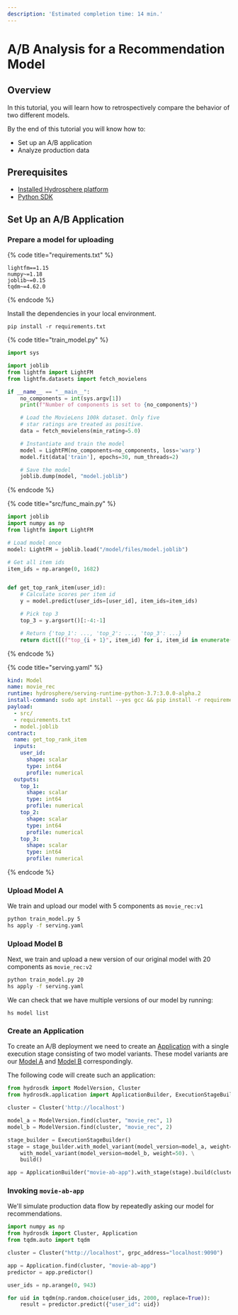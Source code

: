```yaml
---
description: 'Estimated completion time: 14 min.'
---
```


# A/B Analysis for a Recommendation Model

## Overview

In this tutorial, you will learn how to retrospectively compare the behavior of two different models.

By the end of this tutorial you will know how to:

* Set up an A/B application 
* Analyze production data

## Prerequisites

* [Installed Hydrosphere platform](../installation/)
* [Python SDK](../installation/sdk.md#installation)

## Set Up an A/B Application

### Prepare a model for uploading

{% code title="requirements.txt" %}
```text
lightfm==1.15
numpy~=1.18
joblib~=0.15
tqdm~=4.62.0
```
{% endcode %}

Install the dependencies in your local environment.

```text
pip install -r requirements.txt
```

{% code title="train\_model.py" %}
```python
import sys

import joblib
from lightfm import LightFM
from lightfm.datasets import fetch_movielens

if __name__ == "__main__":
    no_components = int(sys.argv[1])
    print(f"Number of components is set to {no_components}")

    # Load the MovieLens 100k dataset. Only five
    # star ratings are treated as positive.
    data = fetch_movielens(min_rating=5.0)

    # Instantiate and train the model
    model = LightFM(no_components=no_components, loss='warp')
    model.fit(data['train'], epochs=30, num_threads=2)

    # Save the model
    joblib.dump(model, "model.joblib")
```
{% endcode %}

{% code title="src/func\_main.py" %}
```python
import joblib
import numpy as np
from lightfm import LightFM

# Load model once
model: LightFM = joblib.load("/model/files/model.joblib")

# Get all item ids
item_ids = np.arange(0, 1682)


def get_top_rank_item(user_id):
    # Calculate scores per item id
    y = model.predict(user_ids=[user_id], item_ids=item_ids)

    # Pick top 3
    top_3 = y.argsort()[:-4:-1]

    # Return {'top_1': ..., 'top_2': ..., 'top_3': ...}
    return dict([(f"top_{i + 1}", item_id) for i, item_id in enumerate(top_3)])
```
{% endcode %}

{% code title="serving.yaml" %}
```yaml
kind: Model
name: movie_rec
runtime: hydrosphere/serving-runtime-python-3.7:3.0.0-alpha.2
install-command: sudo apt install --yes gcc && pip install -r requirements.txt
payload:
  - src/
  - requirements.txt
  - model.joblib
contract:
  name: get_top_rank_item
  inputs:
    user_id:
      shape: scalar
      type: int64
      profile: numerical
  outputs:
    top_1:
      shape: scalar
      type: int64
      profile: numerical
    top_2:
      shape: scalar
      type: int64
      profile: numerical
    top_3:
      shape: scalar
      type: int64
      profile: numerical
```
{% endcode %}

### Upload Model A

We train and upload our model with 5 components as `movie_rec:v1`

```bash
python train_model.py 5
hs apply -f serving.yaml
```

### Upload Model B

Next, we train and upload a new version of our original model with 20 components as `movie_rec:v2`

```bash
python train_model.py 20
hs apply -f serving.yaml
```

We can check that we have multiple versions of our model by running:

```text
hs model list
```

### Create an Application

To create an A/B deployment we need to create an [Application](../../about/concepts.md#applications) with a single execution stage consisting of two model variants. These model variants are our [Model A](a-b-analysis-for-a-recommendation-model.md#upload-model-a) and [Model B](a-b-analysis-for-a-recommendation-model.md#upload-model-b) correspondingly.

The following code will create such an application:

```python
from hydrosdk import ModelVersion, Cluster
from hydrosdk.application import ApplicationBuilder, ExecutionStageBuilder

cluster = Cluster('http://localhost')

model_a = ModelVersion.find(cluster, "movie_rec", 1)
model_b = ModelVersion.find(cluster, "movie_rec", 2)

stage_builder = ExecutionStageBuilder()
stage = stage_builder.with_model_variant(model_version=model_a, weight=50). \
    with_model_variant(model_version=model_b, weight=50). \
    build()

app = ApplicationBuilder("movie-ab-app").with_stage(stage).build(cluster)
```

### Invoking `movie-ab-app`

We'll simulate production data flow by repeatedly asking our model for recommendations.

```python
import numpy as np
from hydrosdk import Cluster, Application
from tqdm.auto import tqdm

cluster = Cluster("http://localhost", grpc_address="localhost:9090")

app = Application.find(cluster, "movie-ab-app")
predictor = app.predictor()

user_ids = np.arange(0, 943)

for uid in tqdm(np.random.choice(user_ids, 2000, replace=True)):
    result = predictor.predict({"user_id": uid})
```

